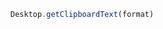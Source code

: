 <!--TITLE:Desktop.getClipboardText()-->
<!--ABOUT:Upspark's Desktop API module.-->

```javascript
Desktop.getClipboardText(format)
```